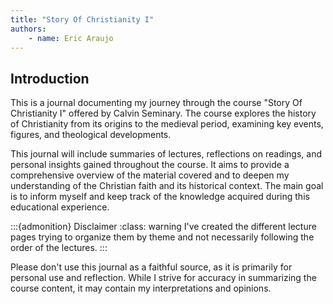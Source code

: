 ```yaml
---
title: "Story Of Christianity I"
authors:
    - name: Eric Araujo
---
```


## Introduction

This is a journal documenting my journey through the course "Story Of Christianity I" offered by Calvin Seminary. The course explores the history of Christianity from its origins to the medieval period, examining key events, figures, and theological developments.

This journal will include summaries of lectures, reflections on readings, and personal insights gained throughout the course. It aims to provide a comprehensive overview of the material covered and to deepen my understanding of the Christian faith and its historical context. The main goal is to inform myself and keep track of the knowledge acquired during this educational experience.

:::{admonition} Disclaimer
:class: warning
I've created the different lecture pages trying to organize them by theme and not necessarily following the order of the lectures.
:::

Please don't use this journal as a faithful source, as it is primarily for personal use and reflection. While I strive for accuracy in summarizing the course content, it may contain my interpretations and opinions.
